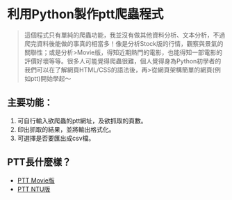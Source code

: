 # 利用Python製作ptt爬蟲程式
>這個程式只有單純的爬蟲功能，我並沒有做其他資料分析、文本分析，不過爬完資料後能做的事真的相當多！像是分析Stock版的行情，觀察與景氣的關聯性；或是分析>Movie版，得知近期熱門的電影，也能得知一部電影的評價好壞等等。很多人可能覺得爬蟲很難，個人覺得身為Python初學者的我們可以在了解網頁HTML/CSS的語法後，再>從網頁架構簡單的網頁(例如ptt)開始學起～
## 主要功能：
1. 可自行輸入欲爬蟲的ptt網址，及欲抓取的頁數。
2. 印出抓取的結果，並將輸出格式化。
3. 可選擇是否要匯出成csv檔。
## PTT長什麼樣？
+ [PTT Movie版](https://www.ptt.cc/bbs/movie/index.html)
+ [PTT NTU版](https://www.ptt.cc/bbs/NTU/index.html)
